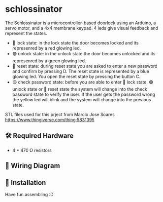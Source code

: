 # schlossinator

The Schlossinator is a microcontroller-based doorlock using an Arduino, a servo motor, and a 4x4 membrane keypad.
4 leds give visual feedback and represent the states.

* 🔴 lock state:  in the lock state the door becomes locked and its represenred by a red glowing led.
* 🟢 unlock state:  in the unlock state the door becomes unlocked and its represenred by a green glowing led.
* 🔵 reset state: during reset state you are asked to enter a new password and confirm by pressing D. The reset state is represented by a blue glowing led. You open the reset state by pressing the button C.
* 🟡 check password state: before you are able to enter 🔴 lock state, 🟢 unlock state or 🔵 reset state the system will change into the check password state to verify the user. If the user gets the password wrong the yellow led will blink and the system will change into the previous state.

STL files used for this prject from Marcio Jose Soares https://www.thingiverse.com/thing:5831395

## 🛠️ Required Hardware

-  4 * 470 Ω resistors 

## 🔌 Wiring Diagram

## 🚀 Installation

Have fun assembling :D
